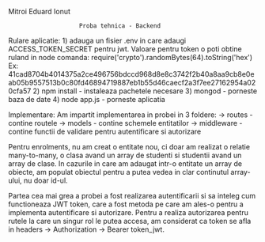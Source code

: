 Mitroi Eduard Ionut
  
                        Proba tehnica - Backend
                        
Rulare aplicatie:
    1) adauga un fisier .env in care adaugi ACCESS_TOKEN_SECRET pentru jwt.
    Valoare pentru token o poti obtine ruland in node comanda:
    require('crypto').randomBytes(64).toString('hex')
    Ex: 41cad8704b4014375a2ce496756bdccd968d8e8c3742f2b40a8aa9cb8e0eab05b9557513b0c80fd46894719887eb1b55d46caecf2a3f7ee27162954a020cfa57
    2) npm install - instaleaza pachetele necesare
    3) mongod - porneste baza de date
    4) node app.js - porneste aplicatia
  
Implementare:
  Am impartit implementarea in probei in 3 foldere:
    -> routes - contine routele
    -> models - contine schemele entitatilor
    -> middleware - contine functii de validare pentru autentificare si autorizare
  
  Pentru enrolments, nu am creat o entitate nou, ci doar am realizat o relatie 
  many-to-many, o clasa avand un array de studenti si studentii avand un array de
  clase. In cazurile in care am adaugat intr-o entitate un array de obiecte, am 
  populat obiectul pentru a putea vedea in clar continutul array-ului, nu doar id-ul.
  
  Partea cea mai grea a probei a fost realizarea autentificarii si sa inteleg cum
  functioneaza JWT token, care a fost metoda pe care am ales-o pentru a implementa
  autentificare si autorizare. Pentru a realiza autorizarea pentru rutele la care
  un singur rol le putea accesa, am considerat ca token se afla in headers ->
  Authorization -> Bearer token_jwt.

 
 
